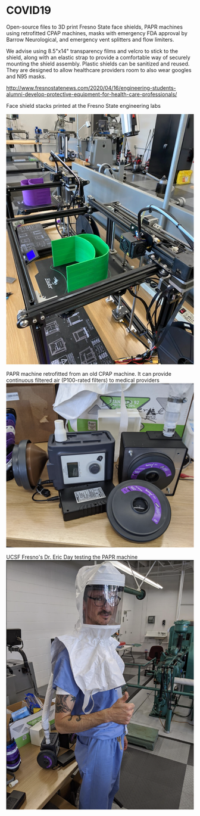 # COVID19
Open-source files to 3D print Fresno State face shields, PAPR machines using retrofitted CPAP machines, masks with emergency FDA approval by Barrow Neurological, and emergency vent splitters and flow limiters.

We advise using 8.5"x14" transparency films and velcro to stick to the shield, along with an elastic strap to provide a comfortable way of securely mounting the shield assembly. Plastic shields can be sanitized and reused. They are designed to allow healthcare providers room to also wear googles and N95 masks.

http://www.fresnostatenews.com/2020/04/16/engineering-students-alumni-develop-protective-equipment-for-health-care-professionals/

Face shield stacks printed at the Fresno State engineering labs

![design]( https://github.com/szoghi/COVID19/blob/master/Fresno%20State%20Face%20Shield%20stl/EW%20printers%20Image.JPG)




PAPR machine retrofitted from an old CPAP machine. It can provide continuous filtered air (P100-rated filters) to medical providers
![design]( https://github.com/szoghi/COVID19/blob/master/CPAP%20to%20PAPR%20Conversion/PAPR%20with%20filters.png)






UCSF Fresno's Dr. Eric Day testing the PAPR machine
![design]( https://github.com/szoghi/COVID19/blob/master/CPAP%20to%20PAPR%20Conversion/Dr%20Eric%20Day%20testing%20out%20the%20PAPR.png)
